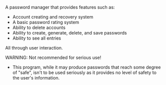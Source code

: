 A password manager that provides features such as:
- Account creating and recovery system
- A basic password rating system
- Ability to delete accounts
- Ability to create, generate, delete, and save passwords
- Ability to see all entries

All through user interaction.

WARNING: Not recommended for serious use!
- This program, while it may produce passwords that reach some degree of "safe",
isn't to be used seriously as it provides no level of safety to the user's information.
